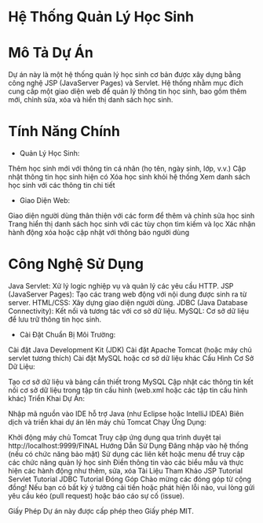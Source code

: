 # Hệ Thống Quản Lý Học Sinh
# Mô Tả Dự Án
Dự án này là một hệ thống quản lý học sinh cơ bản được xây dựng bằng công nghệ JSP (JavaServer Pages) và Servlet. Hệ thống nhằm mục đích cung cấp một giao diện web để quản lý thông tin học sinh, bao gồm thêm mới, chỉnh sửa, xóa và hiển thị danh sách học sinh.

# Tính Năng Chính
- Quản Lý Học Sinh:

Thêm học sinh mới với thông tin cá nhân (họ tên, ngày sinh, lớp, v.v.)
Cập nhật thông tin học sinh hiện có
Xóa học sinh khỏi hệ thống
Xem danh sách học sinh với các thông tin chi tiết
- Giao Diện Web:

Giao diện người dùng thân thiện với các form để thêm và chỉnh sửa học sinh
Trang hiển thị danh sách học sinh với các tùy chọn tìm kiếm và lọc
Xác nhận hành động xóa hoặc cập nhật với thông báo người dùng
# Công Nghệ Sử Dụng
Java Servlet: Xử lý logic nghiệp vụ và quản lý các yêu cầu HTTP.
JSP (JavaServer Pages): Tạo các trang web động với nội dung được sinh ra từ server.
HTML/CSS: Xây dựng giao diện người dùng.
JDBC (Java Database Connectivity): Kết nối và tương tác với cơ sở dữ liệu.
MySQL: Cơ sở dữ liệu để lưu trữ thông tin học sinh.
- Cài Đặt
Chuẩn Bị Môi Trường:

Cài đặt Java Development Kit (JDK)
Cài đặt Apache Tomcat (hoặc máy chủ servlet tương thích)
Cài đặt MySQL hoặc cơ sở dữ liệu khác
Cấu Hình Cơ Sở Dữ Liệu:

Tạo cơ sở dữ liệu và bảng cần thiết trong MySQL
Cập nhật các thông tin kết nối cơ sở dữ liệu trong tập tin cấu hình (web.xml hoặc các tập tin cấu hình khác)
Triển Khai Dự Án:

Nhập mã nguồn vào IDE hỗ trợ Java (như Eclipse hoặc IntelliJ IDEA)
Biên dịch và triển khai dự án lên máy chủ Tomcat
Chạy Ứng Dụng:

Khởi động máy chủ Tomcat
Truy cập ứng dụng qua trình duyệt tại http://localhost:9999/FINAL
Hướng Dẫn Sử Dụng
Đăng nhập vào hệ thống (nếu có chức năng bảo mật)
Sử dụng các liên kết hoặc menu để truy cập các chức năng quản lý học sinh
Điền thông tin vào các biểu mẫu và thực hiện các hành động như thêm, sửa, xóa
Tài Liệu Tham Khảo
JSP Tutorial
Servlet Tutorial
JDBC Tutorial
Đóng Góp
Chào mừng các đóng góp từ cộng đồng! Nếu bạn có bất kỳ ý tưởng cải tiến hoặc phát hiện lỗi nào, vui lòng gửi yêu cầu kéo (pull request) hoặc báo cáo sự cố (issue).

Giấy Phép
Dự án này được cấp phép theo Giấy phép MIT.
